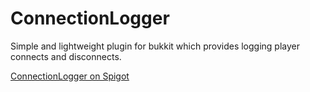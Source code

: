 # ConnectionLogger
Simple and lightweight plugin for bukkit which provides logging player connects and disconnects.

[ConnectionLogger on Spigot](https://www.spigotmc.org/resources/connectionlogger.58705/)